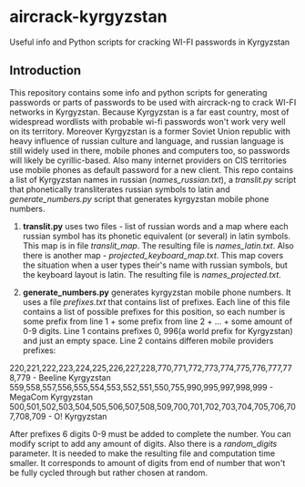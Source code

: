 # aircrack-kyrgyzstan
Useful info and Python scripts for cracking WI-FI passwords in Kyrgyzstan

## Introduction

This repository contains some info and python scripts for generating passwords or parts of passwords to be used with aircrack-ng to crack WI-FI networks in Kyrgyzstan. Because Kyrgyzstan is a far east country, most of widespread wordlists with probable wi-fi passwords won't work very well on its territory. Moreover Kyrgyzstan is a former Soviet Union republic with heavy influence of russian culture and language, and russian language is still widely used in there, mobile phones and computers too, so passwords will likely be cyrillic-based. Also many internet providers on CIS territories use mobile phones as default password for a new client. This repo contains a list of Kyrgyzstan names in russian (*names_russian.txt*), a *translit.py* script that phonetically transliterates russian symbols to latin and *generate_numbers.py* script that generates kyrgyzstan mobile phone numbers.  

1. **translit.py** uses two files - list of russian words and a map where each russian symbol has its phonetic equivalent (or several) in latin symbols. This map is in file *translit_map*. The resulting file is *names_latin.txt*. Also there is another map - *projected_keyboard_map.txt*. This map covers the situation when a user types their's name with russian symbols, but the keyboard layout is latin. The resulting file is *names_projected.txt*.

2. **generate_numbers.py** generates kyrgyzstan mobile phone numbers. It uses a file *prefixes.txt* that contains list of prefixes. Each line of this file contains a list of possible prefixes for this position, so each number is some prefix from line 1 + some prefix from line 2 + ... + some amount of 0-9 digits. Line 1 contains prefixes 0, 996(a world prefix for Kyrgyzstan) and just an empty space. Line 2 contains differen mobile providers prefixes:

220,221,222,223,224,225,226,227,228,770,771,772,773,774,775,776,777,778,779 - Beeline Kyrgyzstan
559,558,557,556,555,554,553,552,551,550,755,990,995,997,998,999 - MegaCom Kyrgyzstan
500,501,502,503,504,505,506,507,508,509,700,701,702,703,704,705,706,707,708,709 - O! Kyrgyzstan

After prefixes 6 digits 0-9 must be added to complete the number. You can modify script to add any amount of digits. Also there is a *random_digits* parameter. It is needed to make the resulting file and computation time smaller. It corresponds to amount of digits from end of number that won't be fully cycled through but rather chosen at random.
